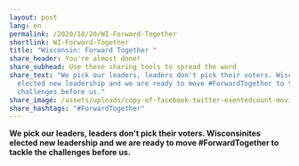 ```yaml
---
layout: post
lang: en
permalink: /2020/10/20/WI-Forward-Together
shortlink: WI-Forward-Together
title: "Wisconsin: Forward Together "
share_header: You're almost done!
share_subhead: Use these sharing tools to spread the word
share_text: "We pick our leaders, leaders don't pick their voters. Wisconsinites
  elected new leadership and we are ready to move #ForwardTogether to tackle the
  challenges before us."
share_image: /assets/uploads/copy-of-facebook-twitter-exentedcount-movingforward_makeacopy-1-.png
share_hashtags: "#ForwardTogether"
---
```

<!--StartFragment-->

**We pick our leaders, leaders don't pick their voters. Wisconsinites elected new leadership and we are ready to move #ForwardTogether to tackle the challenges before us.**

<!--EndFragment-->